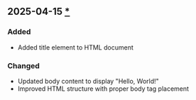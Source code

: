 ## 2025-04-15 [*](https://github.com/ilyazel/PR-Agent-Playground/pull/8)

### Added
- Added title element to HTML document

### Changed
- Updated body content to display "Hello, World!"
- Improved HTML structure with proper body tag placement